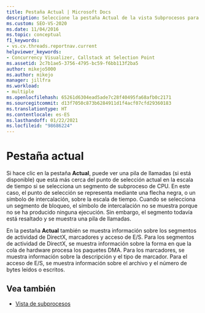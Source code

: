 ```yaml
---
title: Pestaña Actual | Microsoft Docs
description: Seleccione la pestaña Actual de la vista Subprocesos para ver una pila de llamadas para un segmento de un subproceso de la CPU o un segmento de bloqueo. También encontrará información sobre los segmentos de DirectX.
ms.custom: SEO-VS-2020
ms.date: 11/04/2016
ms.topic: conceptual
f1_keywords:
- vs.cv.threads.reportnav.current
helpviewer_keywords:
- Concurrency Visualizer, Callstack at Selection Point
ms.assetid: 2c7b1ae5-3756-4795-bc59-f6bb113f2ba5
author: mikejo5000
ms.author: mikejo
manager: jillfra
ms.workload:
- multiple
ms.openlocfilehash: 65261d6304ead5ade7c28f40495fa68afb0c2171
ms.sourcegitcommit: d13f7050c873b6284911d1f4acf07cfd29360183
ms.translationtype: HT
ms.contentlocale: es-ES
ms.lasthandoff: 01/22/2021
ms.locfileid: "98686224"
---
```

# <a name="current-tab"></a>Pestaña actual
Si hace clic en la pestaña **Actual**, puede ver una pila de llamadas (si está disponible) que está más cerca del punto de selección actual en la escala de tiempo si se selecciona un segmento de subproceso de CPU.  En este caso, el punto de selección se representa mediante una flecha negra, o un símbolo de intercalación, sobre la escala de tiempo. Cuando se selecciona un segmento de bloqueo, el símbolo de intercalación no se muestra porque no se ha producido ninguna ejecución. Sin embargo, el segmento todavía está resaltado y se muestra una pila de llamadas.

 En la pestaña **Actual** también se muestra información sobre los segmentos de actividad de DirectX, marcadores y acceso de E/S.  Para los segmentos de actividad de DirectX, se muestra información sobre la forma en que la cola de hardware procesa los paquetes DMA.  Para los marcadores, se muestra información sobre la descripción y el tipo de marcador.  Para el acceso de E/S, se muestra información sobre el archivo y el número de bytes leídos o escritos.

## <a name="see-also"></a>Vea también
- [Vista de subprocesos](../profiling/threads-view-parallel-performance.md)